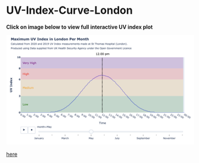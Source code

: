 # UV-Index-Curve-London

**Click on image below to view full interactive UV index plot**

[![plot](plot_image.png)](https://htmlpreview.github.io/?https://github.com/rhart-rup/UV-Index-Curve-London/blob/main/london_UV_curve.html)

[here](https://htmlpreview.github.io/?https://github.com/rhart-rup/UV-Index-Curve-London/blob/main/london_UV_curve.html)
